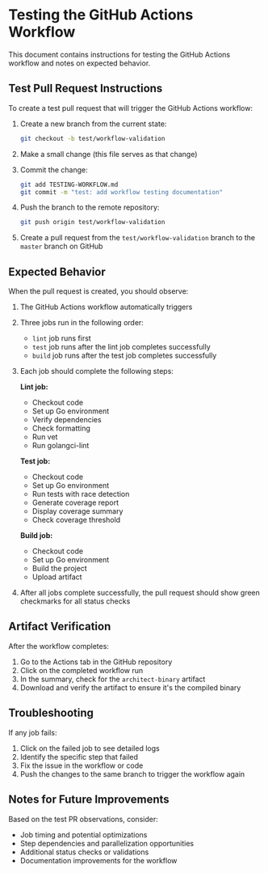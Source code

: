 # Testing the GitHub Actions Workflow

This document contains instructions for testing the GitHub Actions workflow and notes on expected behavior.

## Test Pull Request Instructions

To create a test pull request that will trigger the GitHub Actions workflow:

1. Create a new branch from the current state:
   ```bash
   git checkout -b test/workflow-validation
   ```

2. Make a small change (this file serves as that change)

3. Commit the change:
   ```bash
   git add TESTING-WORKFLOW.md
   git commit -m "test: add workflow testing documentation"
   ```

4. Push the branch to the remote repository:
   ```bash
   git push origin test/workflow-validation
   ```

5. Create a pull request from the `test/workflow-validation` branch to the `master` branch on GitHub

## Expected Behavior

When the pull request is created, you should observe:

1. The GitHub Actions workflow automatically triggers
2. Three jobs run in the following order:
   - `lint` job runs first
   - `test` job runs after the lint job completes successfully
   - `build` job runs after the test job completes successfully

3. Each job should complete the following steps:

   **Lint job:**
   - Checkout code
   - Set up Go environment
   - Verify dependencies
   - Check formatting
   - Run vet
   - Run golangci-lint

   **Test job:**
   - Checkout code
   - Set up Go environment
   - Run tests with race detection
   - Generate coverage report
   - Display coverage summary
   - Check coverage threshold

   **Build job:**
   - Checkout code
   - Set up Go environment
   - Build the project
   - Upload artifact

4. After all jobs complete successfully, the pull request should show green checkmarks for all status checks

## Artifact Verification

After the workflow completes:

1. Go to the Actions tab in the GitHub repository
2. Click on the completed workflow run
3. In the summary, check for the `architect-binary` artifact
4. Download and verify the artifact to ensure it's the compiled binary

## Troubleshooting

If any job fails:

1. Click on the failed job to see detailed logs
2. Identify the specific step that failed
3. Fix the issue in the workflow or code
4. Push the changes to the same branch to trigger the workflow again

## Notes for Future Improvements

Based on the test PR observations, consider:

- Job timing and potential optimizations
- Step dependencies and parallelization opportunities
- Additional status checks or validations
- Documentation improvements for the workflow